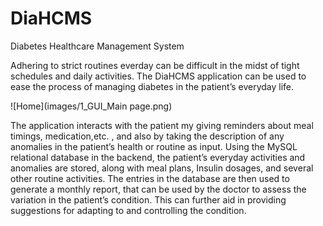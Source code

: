 # DiaHCMS
Diabetes Healthcare Management System

Adhering to strict routines everday can be difficult in the midst of tight schedules and daily activities. The DiaHCMS application can be used to ease the process of managing diabetes in the patient’s everyday life. 

![Home](images/1_GUI_Main page.png)

The application interacts with the patient my giving reminders about meal timings, medication,etc. , and also by taking the description of any anomalies in the patient’s health or routine as input. Using the MySQL relational database in the backend, the patient’s everyday activities and anomalies are stored, along with meal plans, Insulin dosages, and several other routine activities. The entries in the database are then used to generate a monthly report, that can be used by the doctor to assess the variation in the patient’s condition. This can further aid in providing suggestions for adapting to and controlling the condition.

